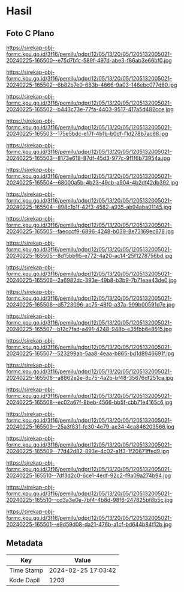 # Hasil

## Foto C Plano

https://sirekap-obj-formc.kpu.go.id/3f16/pemilu/pdpr/12/05/13/20/05/1205132005021-20240225-165500--e75d7bfc-589f-497d-abe3-f86ab3e66bf0.jpg

https://sirekap-obj-formc.kpu.go.id/3f16/pemilu/pdpr/12/05/13/20/05/1205132005021-20240225-165502--6b82b7e0-663b-4666-9a03-146ebc077d80.jpg

https://sirekap-obj-formc.kpu.go.id/3f16/pemilu/pdpr/12/05/13/20/05/1205132005021-20240225-165502--b443c73e-77fa-4403-9517-417a5d482cce.jpg

https://sirekap-obj-formc.kpu.go.id/3f16/pemilu/pdpr/12/05/13/20/05/1205132005021-20240225-165503--175e5bdc-e17f-4b1b-b0df-f1d278b7ac68.jpg

https://sirekap-obj-formc.kpu.go.id/3f16/pemilu/pdpr/12/05/13/20/05/1205132005021-20240225-165503--8173e618-87df-45d3-977c-9f1f6b73954a.jpg

https://sirekap-obj-formc.kpu.go.id/3f16/pemilu/pdpr/12/05/13/20/05/1205132005021-20240225-165504--68000a5b-4b23-49cb-a904-4b2df42db392.jpg

https://sirekap-obj-formc.kpu.go.id/3f16/pemilu/pdpr/12/05/13/20/05/1205132005021-20240225-165504--898c1b1f-42f3-4582-a935-ab94aba01145.jpg

https://sirekap-obj-formc.kpu.go.id/3f16/pemilu/pdpr/12/05/13/20/05/1205132005021-20240225-165505--faecccf9-6896-4248-b039-8e73169ec878.jpg

https://sirekap-obj-formc.kpu.go.id/3f16/pemilu/pdpr/12/05/13/20/05/1205132005021-20240225-165505--8d15bb95-e772-4a20-ac14-25f1278756bd.jpg

https://sirekap-obj-formc.kpu.go.id/3f16/pemilu/pdpr/12/05/13/20/05/1205132005021-20240225-165506--2a6982dc-393e-49b8-b3b9-7b71eae43de0.jpg

https://sirekap-obj-formc.kpu.go.id/3f16/pemilu/pdpr/12/05/13/20/05/1205132005021-20240225-165506--d5723096-ac75-48f0-a37a-999b00591d7e.jpg

https://sirekap-obj-formc.kpu.go.id/3f16/pemilu/pdpr/12/05/13/20/05/1205132005021-20240225-165507--b12c7fad-a491-4248-948b-e35fbb6e8515.jpg

https://sirekap-obj-formc.kpu.go.id/3f16/pemilu/pdpr/12/05/13/20/05/1205132005021-20240225-165507--523299ab-5aa8-4eaa-b865-bd1d8946691f.jpg

https://sirekap-obj-formc.kpu.go.id/3f16/pemilu/pdpr/12/05/13/20/05/1205132005021-20240225-165508--a8862e2e-8c75-4a2b-bf48-35676df251ca.jpg

https://sirekap-obj-formc.kpu.go.id/3f16/pemilu/pdpr/12/05/13/20/05/1205132005021-20240225-165508--ec02a67f-8beb-4566-bb5f-cbb71e4165c6.jpg

https://sirekap-obj-formc.kpu.go.id/3f16/pemilu/pdpr/12/05/13/20/05/1205132005021-20240225-165509--25a3f831-fc30-4e79-ae34-4ca846203566.jpg

https://sirekap-obj-formc.kpu.go.id/3f16/pemilu/pdpr/12/05/13/20/05/1205132005021-20240225-165509--77d42d82-893e-4c02-a1f3-1f20671ffed9.jpg

https://sirekap-obj-formc.kpu.go.id/3f16/pemilu/pdpr/12/05/13/20/05/1205132005021-20240225-165510--7df3d2c0-6ce1-4edf-92c2-f9a09a274b94.jpg

https://sirekap-obj-formc.kpu.go.id/3f16/pemilu/pdpr/12/05/13/20/05/1205132005021-20240225-165510--cd3a3e0e-7bf4-4b8d-98f6-247825bf8b5c.jpg

https://sirekap-obj-formc.kpu.go.id/3f16/pemilu/pdpr/12/05/13/20/05/1205132005021-20240225-165501--e9d59d08-da21-476b-a1cf-bd644b84f12b.jpg


## Metadata

| Key        | Value               |
| ---------- | ------------------- |
| Time Stamp | 2024-02-25 17:03:42 |
| Kode Dapil | 1203                |



